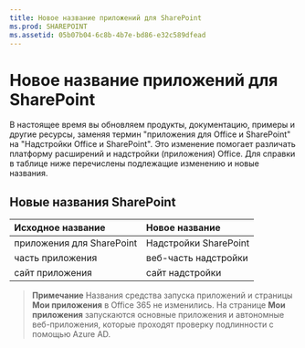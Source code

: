 ```yaml
---
title: Новое название приложений для SharePoint
ms.prod: SHAREPOINT
ms.assetid: 05b07b04-6c8b-4b7e-bd86-e32c589dfead
---
```



# Новое название приложений для SharePoint

В настоящее время вы обновляем продукты, документацию, примеры и другие ресурсы, заменяя термин "приложения для Office и SharePoint" на "Надстройки Office и SharePoint". Это изменение помогает различать платформу расширений и надстройки (приложения) Office. Для справки в таблице ниже перечислены подлежащие изменению и новые названия.





## Новые названия SharePoint
<a name="bk_newname"> </a>



|**Исходное название**|**Новое название**|
|:-----|:-----|
|приложения для SharePoint  <br/> |Надстройки SharePoint  <br/> |
|часть приложения  <br/> |веб-часть надстройки  <br/> |
|сайт приложения  <br/> |сайт надстройки  <br/> |
 

> **Примечание**
> Названия средства запуска приложений и страницы **Мои приложения** в Office 365 не изменились. На странице **Мои приложения** запускаются основные приложения и автономные веб-приложения, которые проходят проверку подлинности с помощью Azure AD.





